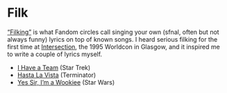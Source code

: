 # Filk

[“Filking”](https://fanlore.org/wiki/Filk "Definition of filk on Fanlore") is what Fandom circles call singing your own (sfnal, often but not always funny) lyrics on top of known songs. I heard serious filking for the first time at [Intersection](https://fanac.org/Intersection/), the 1995 Worldcon in Glasgow, and it inspired me to write a couple of lyrics myself.

- [I Have a Team](./i-have-a-team.md) (Star Trek)
- [Hasta La Vista](./hasta-la-vista.md) (Terminator)
- [Yes Sir, I’m a Wookiee](./yes-sir-im-a-wookiee.md) (Star Wars)
